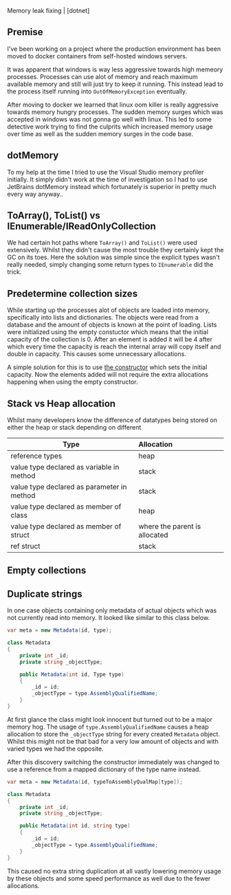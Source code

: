 Memory leak fixing | [dotnet]

## Premise

I've been working on a project where the production environment has been moved to docker containers from self-hosted windows servers. 

It was apparent that windows is way less aggressive towards high memeory processes. Processes can use alot of memory and reach maximum available memory and still will just try to keep it running. This instead lead to the process itself running into `OutOfMemoryException` eventually.

After moving to docker we learned that linux oom killer is really aggressive towards memory hungry processes. The sudden memory surges which was accepted in windows was not gonna go well with linux. This led to some detective work trying to find the culprits which increased memory usage over time as well as the sudden memory surges in the code base. 

## dotMemory

To my help at the time I tried to use the Visual Studio memory profiler initially. It simply didn't work at the time of investigation so I had to use JetBrains dotMemory instead which fortunately is superior in pretty much every way anyway..

## ToArray(), ToList() vs IEnumerable/IReadOnlyCollection

We had certain hot paths where `ToArray()` and `ToList()` were used extensively. Whilst they didn't cause the most trouble they certainly kept the GC on its toes. Here the solution was simple since the explicit types wasn't really needed, simply changing some return types to `IEnumerable` did the trick. 

## Predetermine collection sizes

While starting up the processes alot of objects are loaded into memory, specifically into lists and dictionaries. The objects were read from a database and the amount of objects is known at the point of loading. Lists were initialized using the empty constuctor which means that the initial capacity of the collection is 0. After an element is added it will be 4 after which every time the capacity is reach the internal array will copy itself and double in capacity. This causes some unnecessary allocations.

 A simple solution for this is to use [the constructor](https://docs.microsoft.com/en-us/dotnet/api/system.collections.generic.list-1.-ctor?view=net-6.0#system-collections-generic-list-1-ctor(system-int32))
 which sets the initial capacity. Now the elements added will not require the extra allocations happening when using the empty constructor. 

<!-- ## Span<T>-->


## Stack vs Heap allocation

Whilst many developers know the difference of datatypes being stored on either the heap or stack depending on different 

| Type        | Allocation           
| -----------|:-------------|
| reference types | heap
| value type declared as variable in method | stack  |  
| value type declared as parameter in method | stack |
| value type declared as member of class | heap |
| value type declared as member of struct | where the parent is allocated|
| ref struct | stack | 

## Empty collections



## Duplicate strings


In one case objects containing only metadata of actual objects which was not currently read into memory. It looked like similar to this class below. 

```cs
var meta = new Metadata(id, type);

class Metadata
{
    private int _id;
    private string _objectType;

    public Metadata(int id, Type type)
    {
        _id = id;
        _objectType = type.AssemblyQualifiedName;
    }
}
```

At first glance the class might look innocent but turned out to be a major memory hog. The usage of `type.AssemblyQualifiedName` causes a heap allocation to store the `_objectType` string for every created `Metadata` object. Whilst this might not be that bad for a very low amount of objects and with varied types we had the opposite.

After this discovery switching the constructor immediately was changed to use a reference from a mapped dictionary of the type name instead.

```cs
var meta = new Metadata(id, typeToAssemblyQualMap[type]);

class Metadata
{
    private int _id;
    private string _objectType;

    public Metadata(int id, string type)
    {
        _id = id;
        _objectType = type.AssemblyQualifiedName;
    }
}
```

This caused no extra string duplication at all vastly lowering memory usage by these objects and some speed performance as well due to the fewer allocations.